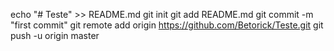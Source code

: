 echo "# Teste" >> README.md
git init
git add README.md
git commit -m "first commit"
git remote add origin https://github.com/Betorick/Teste.git
git push -u origin master
